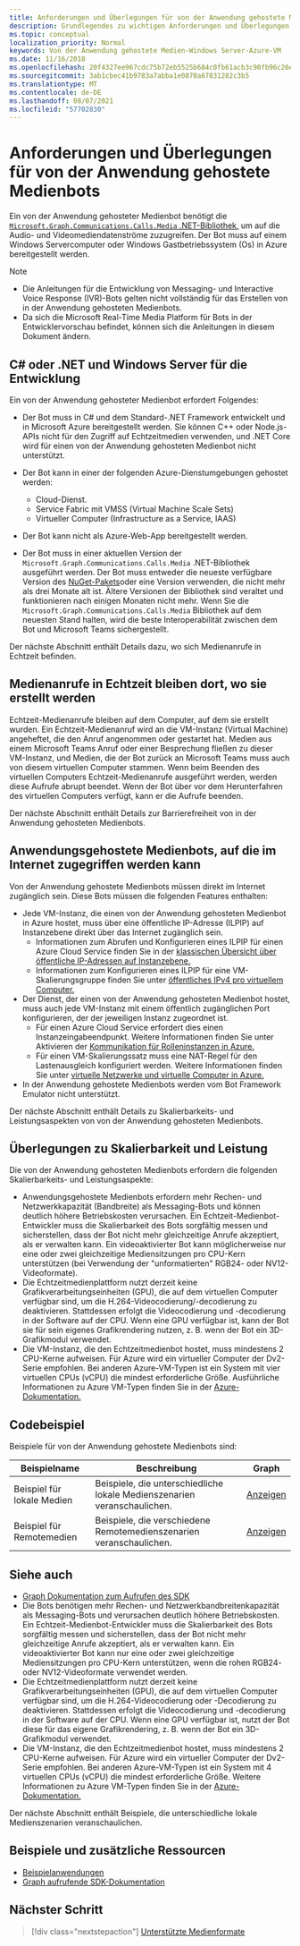 ```yaml
---
title: Anforderungen und Überlegungen für von der Anwendung gehostete Medienbots
description: Grundlegendes zu wichtigen Anforderungen und Überlegungen im Zusammenhang mit dem Erstellen von in der Anwendung gehosteten Medienbots für Microsoft Teams.
ms.topic: conceptual
localization_priority: Normal
keywords: Von der Anwendung gehostete Medien-Windows Server-Azure-VM
ms.date: 11/16/2018
ms.openlocfilehash: 20f4327ee967cdc75b72eb5525b684c0fb61acb3c90fb96c26eeb23d815fe4e0
ms.sourcegitcommit: 3ab1cbec41b9783a7abba1e0870a67831282c3b5
ms.translationtype: MT
ms.contentlocale: de-DE
ms.lasthandoff: 08/07/2021
ms.locfileid: "57702830"
---
```

# <a name="requirements-and-considerations-for-application-hosted-media-bots"></a>Anforderungen und Überlegungen für von der Anwendung gehostete Medienbots

Ein von der Anwendung gehosteter Medienbot benötigt die [ `Microsoft.Graph.Communications.Calls.Media` .NET-Bibliothek,](https://www.nuget.org/packages/Microsoft.Graph.Communications.Calls.Media/) um auf die Audio- und Videomediendatenströme zuzugreifen. Der Bot muss auf einem Windows Servercomputer oder Windows Gastbetriebssystem (Os) in Azure bereitgestellt werden.

> [!NOTE]
> * Die Anleitungen für die Entwicklung von Messaging- und Interactive Voice Response (IVR)-Bots gelten nicht vollständig für das Erstellen von in der Anwendung gehosteten Medienbots.
> * Da sich die Microsoft Real-Time Media Platform für Bots in der Entwicklervorschau befindet, können sich die Anleitungen in diesem Dokument ändern.

## <a name="c-or-net-and-windows-server-for-development"></a>C# oder .NET und Windows Server für die Entwicklung

Ein von der Anwendung gehosteter Medienbot erfordert Folgendes:

- Der Bot muss in C# und dem Standard-.NET Framework entwickelt und in Microsoft Azure bereitgestellt werden. Sie können C++ oder Node.js-APIs nicht für den Zugriff auf Echtzeitmedien verwenden, und .NET Core wird für einen von der Anwendung gehosteten Medienbot nicht unterstützt.

- Der Bot kann in einer der folgenden Azure-Dienstumgebungen gehostet werden:
    - Cloud-Dienst.
    - Service Fabric mit VMSS (Virtual Machine Scale Sets)
    - Virtueller Computer (Infrastructure as a Service, IAAS)  
  
- Der Bot kann nicht als Azure-Web-App bereitgestellt werden.

- Der Bot muss in einer aktuellen Version der `Microsoft.Graph.Communications.Calls.Media` .NET-Bibliothek ausgeführt werden. Der Bot muss entweder die neueste verfügbare Version des [NuGet-Pakets](https://www.nuget.org/packages/Microsoft.Graph.Communications.Calls.Media/)oder eine Version verwenden, die nicht mehr als drei Monate alt ist. Ältere Versionen der Bibliothek sind veraltet und funktionieren nach einigen Monaten nicht mehr. Wenn Sie die `Microsoft.Graph.Communications.Calls.Media` Bibliothek auf dem neuesten Stand halten, wird die beste Interoperabilität zwischen dem Bot und Microsoft Teams sichergestellt.

Der nächste Abschnitt enthält Details dazu, wo sich Medienanrufe in Echtzeit befinden.

## <a name="real-time-media-calls-stay-where-they-are-created"></a>Medienanrufe in Echtzeit bleiben dort, wo sie erstellt werden

Echtzeit-Medienanrufe bleiben auf dem Computer, auf dem sie erstellt wurden. Ein Echtzeit-Medienanruf wird an die VM-Instanz (Virtual Machine) angeheftet, die den Anruf angenommen oder gestartet hat. Medien aus einem Microsoft Teams Anruf oder einer Besprechung fließen zu dieser VM-Instanz, und Medien, die der Bot zurück an Microsoft Teams muss auch von diesem virtuellen Computer stammen. Wenn beim Beenden des virtuellen Computers Echtzeit-Medienanrufe ausgeführt werden, werden diese Aufrufe abrupt beendet. Wenn der Bot über vor dem Herunterfahren des virtuellen Computers verfügt, kann er die Aufrufe beenden.

Der nächste Abschnitt enthält Details zur Barrierefreiheit von in der Anwendung gehosteten Medienbots.

## <a name="application-hosted-media-bots-accessible-on-the-internet"></a>Anwendungsgehostete Medienbots, auf die im Internet zugegriffen werden kann

Von der Anwendung gehostete Medienbots müssen direkt im Internet zugänglich sein. Diese Bots müssen die folgenden Features enthalten:

- Jede VM-Instanz, die einen von der Anwendung gehosteten Medienbot in Azure hostet, muss über eine öffentliche IP-Adresse (ILPIP) auf Instanzebene direkt über das Internet zugänglich sein.
    - Informationen zum Abrufen und Konfigurieren eines ILPIP für einen Azure Cloud Service finden Sie in der [klassischen Übersicht über öffentliche IP-Adressen auf Instanzebene.](/azure/virtual-network/virtual-networks-instance-level-public-ip)
    - Informationen zum Konfigurieren eines ILPIP für eine VM-Skalierungsgruppe finden Sie unter [öffentliches IPv4 pro virtuellem Computer.](/azure/virtual-machine-scale-sets/virtual-machine-scale-sets-networking#public-ipv4-per-virtual-machine)
- Der Dienst, der einen von der Anwendung gehosteten Medienbot hostet, muss auch jede VM-Instanz mit einem öffentlich zugänglichen Port konfigurieren, der der jeweiligen Instanz zugeordnet ist.
    - Für einen Azure Cloud Service erfordert dies einen Instanzeingabeendpunkt. Weitere Informationen finden Sie unter Aktivieren der [Kommunikation für Rolleninstanzen in Azure.](/azure/cloud-services/cloud-services-enable-communication-role-instances)
    - Für einen VM-Skalierungssatz muss eine NAT-Regel für den Lastenausgleich konfiguriert werden. Weitere Informationen finden Sie unter [virtuelle Netzwerke und virtuelle Computer in Azure.](/azure/virtual-machines/windows/network-overview)
- In der Anwendung gehostete Medienbots werden vom Bot Framework Emulator nicht unterstützt.

Der nächste Abschnitt enthält Details zu Skalierbarkeits- und Leistungsaspekten von von der Anwendung gehosteten Medienbots.

## <a name="scalability-and-performance-considerations"></a>Überlegungen zu Skalierbarkeit und Leistung

Die von der Anwendung gehosteten Medienbots erfordern die folgenden Skalierbarkeits- und Leistungsaspekte:
- Anwendungsgehostete Medienbots erfordern mehr Rechen- und Netzwerkkapazität (Bandbreite) als Messaging-Bots und können deutlich höhere Betriebskosten verursachen. Ein Echtzeit-Medienbot-Entwickler muss die Skalierbarkeit des Bots sorgfältig messen und sicherstellen, dass der Bot nicht mehr gleichzeitige Anrufe akzeptiert, als er verwalten kann. Ein videoaktivierter Bot kann möglicherweise nur eine oder zwei gleichzeitige Mediensitzungen pro CPU-Kern unterstützen (bei Verwendung der "unformatierten" RGB24- oder NV12-Videoformate).
- Die Echtzeitmedienplattform nutzt derzeit keine Grafikverarbeitungseinheiten (GPU), die auf dem virtuellen Computer verfügbar sind, um die H.264-Videocodierung/-decodierung zu deaktivieren. Stattdessen erfolgt die Videocodierung und -decodierung in der Software auf der CPU. Wenn eine GPU verfügbar ist, kann der Bot sie für sein eigenes Grafikrendering nutzen, z. B. wenn der Bot ein 3D-Grafikmodul verwendet.
- Die VM-Instanz, die den Echtzeitmedienbot hostet, muss mindestens 2 CPU-Kerne aufweisen. Für Azure wird ein virtueller Computer der Dv2-Serie empfohlen. Bei anderen Azure-VM-Typen ist ein System mit vier virtuellen CPUs (vCPU) die mindest erforderliche Größe. Ausführliche Informationen zu Azure VM-Typen finden Sie in der [Azure-Dokumentation.](/azure/virtual-machines/windows/sizes-general) 

## <a name="code-sample"></a>Codebeispiel

Beispiele für von der Anwendung gehostete Medienbots sind:

| **Beispielname** | **Beschreibung** | **Graph** |
|------------|-------------|-----------|
| Beispiel für lokale Medien | Beispiele, die unterschiedliche lokale Medienszenarien veranschaulichen. | [Anzeigen](https://github.com/microsoftgraph/microsoft-graph-comms-samples/tree/master/Samples/V1.0Samples/LocalMediaSamples) |
| Beispiel für Remotemedien | Beispiele, die verschiedene Remotemedienszenarien veranschaulichen. | [Anzeigen](https://github.com/microsoftgraph/microsoft-graph-comms-samples/tree/master/Samples/V1.0Samples/RemoteMediaSamples) |

## <a name="see-also"></a>Siehe auch

- [Graph Dokumentation zum Aufrufen des SDK](https://microsoftgraph.github.io/microsoft-graph-comms-samples/docs/)
- Die Bots benötigen mehr Rechen- und Netzwerkbandbreitenkapazität als Messaging-Bots und verursachen deutlich höhere Betriebskosten. Ein Echtzeit-Medienbot-Entwickler muss die Skalierbarkeit des Bots sorgfältig messen und sicherstellen, dass der Bot nicht mehr gleichzeitige Anrufe akzeptiert, als er verwalten kann. Ein videoaktivierter Bot kann nur eine oder zwei gleichzeitige Mediensitzungen pro CPU-Kern unterstützen, wenn die rohen RGB24- oder NV12-Videoformate verwendet werden.
- Die Echtzeitmedienplattform nutzt derzeit keine Grafikverarbeitungseinheiten (GPU), die auf dem virtuellen Computer verfügbar sind, um die H.264-Videocodierung oder -Decodierung zu deaktivieren. Stattdessen erfolgt die Videocodierung und -decodierung in der Software auf der CPU. Wenn eine GPU verfügbar ist, nutzt der Bot diese für das eigene Grafikrendering, z. B. wenn der Bot ein 3D-Grafikmodul verwendet.
- Die VM-Instanz, die den Echtzeitmedienbot hostet, muss mindestens 2 CPU-Kerne aufweisen. Für Azure wird ein virtueller Computer der Dv2-Serie empfohlen. Bei anderen Azure-VM-Typen ist ein System mit 4 virtuellen CPUs (vCPU) die mindest erforderliche Größe. Weitere Informationen zu Azure VM-Typen finden Sie in der [Azure-Dokumentation.](/azure/virtual-machines/windows/sizes-general)

Der nächste Abschnitt enthält Beispiele, die unterschiedliche lokale Medienszenarien veranschaulichen.

## <a name="samples-and-additional-resources"></a>Beispiele und zusätzliche Ressourcen

- [Beispielanwendungen](https://github.com/microsoftgraph/microsoft-graph-comms-samples/tree/master/Samples/V1.0Samples/LocalMediaSamples)
- [Graph aufrufende SDK-Dokumentation](https://microsoftgraph.github.io/microsoft-graph-comms-samples/docs/)

## <a name="next-step"></a>Nächster Schritt

> [!div class="nextstepaction"]
> [Unterstützte Medienformate](~/resources/media-formats.md)
